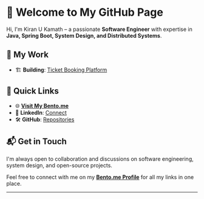 # 👋 Welcome to My GitHub Page

Hi, I'm Kiran U Kamath – a passionate **Software Engineer** with expertise in **Java, Spring Boot, System Design, and Distributed Systems**.

## 🚀 My Work
- 🏗 **Building**: [Ticket Booking Platform](https://github.com/your-repo)
<!-- - 📖 **Writing**: [My Blog](https://yourblog.com)
- 🌱 **Learning**: Open-source contributions in Java -->

## 🔗 Quick Links
- 🌐 **[Visit My Bento.me](https://bento.me/kiranukamath)**
- 🏢 **LinkedIn**: [Connect](https://linkedin.com/in/kiranukamath)
- 🛠 **GitHub**: [Repositories](https://github.com/kiranukamath)

## 📬 Get in Touch
I'm always open to collaboration and discussions on software engineering, system design, and open-source projects.

Feel free to connect with me on my **[Bento.me Profile](https://bento.me/kiranukamath)** for all my links in one place.

---
